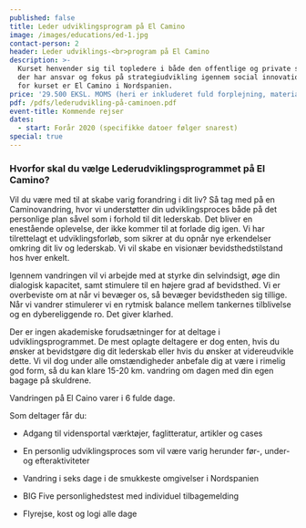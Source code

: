 ```yaml
---
published: false
title: Leder udviklingsprogram på El Camino
image: /images/educations/ed-1.jpg
contact-person: 2
header: Leder udviklings-<br>program på El Camino
description: >-
  Kurset henvender sig til topledere i både den offentlige og private sektor,
  der har ansvar og fokus på strategiudvikling igennem social innovation. Rammen
  for kurset er El Camino i Nordspanien.
price: '29.500 EKSL. MOMS (heri er inkluderet fuld forplejning, materialer og rejse) '
pdf: /pdfs/lederudvikling-på-caminoen.pdf
event-title: Kommende rejser
dates:
  - start: Forår 2020 (specifikke datoer følger snarest)
special: true
---
```


### Hvorfor skal du vælge Lederudviklingsprogrammet på El Camino?

Vil du være med til at skabe varig forandring i dit liv? Så tag med på en Caminovandring, hvor vi understøtter din udviklingsproces både på det personlige plan såvel som i forhold til dit lederskab. Det bliver en enestående oplevelse, der ikke kommer til at forlade dig igen. Vi har tilrettelagt et udviklingsforløb, som sikrer at du opnår nye erkendelser omkring dit liv og lederskab. Vi vil skabe en visionær bevidsthedstilstand hos hver enkelt.

Igennem vandringen vil vi arbejde med at styrke din selvindsigt, øge din dialogisk kapacitet, samt stimulere til en højere grad af bevidsthed. Vi er overbeviste om at når vi bevæger os, så bevæger bevidstheden sig tillige. Når vi vandrer stimulerer vi en rytmisk balance mellem tankernes tilblivelse og en dybereliggende ro. Det giver klarhed.

Der er ingen akademiske forudsætninger for at deltage i udviklingsprogrammet. De mest oplagte deltagere er dog enten, hvis du ønsker at bevidstgøre dig dit lederskab eller hvis du ønsker at videreudvikle dette. Vi vil dog under alle omstændigheder anbefale dig at være i rimelig god form, så du kan klare 15-20 km. vandring om dagen med din egen bagage på skuldrene.

Vandringen på El Caino varer i 6 fulde dage.

Som deltager får du:

- Adgang til vidensportal værktøjer, faglitteratur, artikler og cases

- En personlig udviklingsproces som vil være varig herunder før-, under- og efteraktiviteter

- Vandring i seks dage i de smukkeste omgivelser i Nordspanien

- BIG Five personlighedstest med individuel tilbagemelding

- Flyrejse, kost og logi alle dage
